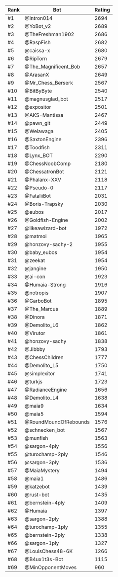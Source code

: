 Rank|Bot|Rating
---|---|---
#1|@Intron014|2694
#2|@YoBot_v2|2689
#3|@TheFreshman1902|2686
#4|@RaspFish|2682
#5|@caissa-x|2680
#6|@RipTorn|2679
#7|@The_Magnificent_Bob|2657
#8|@ArasanX|2649
#9|@Mr_Chess_Berserk|2567
#10|@BitByByte|2540
#11|@magnusglad_bot|2517
#12|@expositor|2501
#13|@AKS-Mantissa|2467
#14|@pawn_git|2449
#15|@Weiawaga|2405
#16|@SaxtonEngine|2396
#17|@Toodfish|2311
#18|@Lynx_BOT|2290
#19|@ChessNoobComp|2180
#20|@ChessatronBot|2121
#21|@Phalanx-XXV|2118
#22|@Pseudo-0|2117
#23|@FataliiBot|2031
#24|@Boris-Trapsky|2030
#25|@eubos|2017
#26|@Goldfish-Engine|2002
#27|@likeawizard-bot|1972
#28|@matmoi|1965
#29|@honzovy-sachy-2|1955
#30|@baby_eubos|1954
#31|@zeekat|1954
#32|@jangine|1950
#33|@ai-con|1923
#34|@Humaia-Strong|1916
#35|@notropis|1907
#36|@GarboBot|1895
#37|@The_Marcus|1889
#38|@Dinora|1871
#39|@Demolito_L6|1862
#40|@Virutor|1861
#41|@honzovy-sachy|1838
#42|@Jibbby|1793
#43|@ChessChildren|1777
#44|@Demolito_L5|1750
#45|@simplexitor|1741
#46|@turkjs|1723
#47|@RadianceEngine|1656
#48|@Demolito_L4|1638
#49|@maia9|1634
#50|@maia5|1594
#51|@RoundMoundOfRebounds|1576
#52|@schnecken_bot|1567
#53|@munfish|1563
#54|@sargon-4ply|1556
#55|@turochamp-2ply|1546
#56|@sargon-3ply|1536
#57|@MaiaMystery|1494
#58|@maia1|1486
#59|@katzebot|1439
#60|@rust-bot|1435
#61|@bernstein-4ply|1409
#62|@Humaia|1397
#63|@sargon-2ply|1388
#64|@turochamp-1ply|1355
#65|@bernstein-2ply|1338
#66|@sargon-1ply|1327
#67|@LouisChess48-6K|1266
#68|@B4ux1t3s-Bot|1115
#69|@MinOpponentMoves|960
